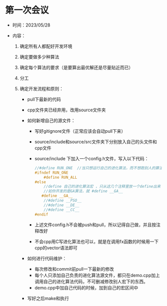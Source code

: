 # 第一次会议

- 时间：2023/05/28

- 内容：

  1. 确定所有人都配好开发环境

  2. 确定要做多少种算法

  3. 确定每个算法的要求（是要算出最优解还是尽量贴近而已）

  4. 分工

  5. 确定开发流程和原则：

     - pull下最新的代码

     - cpp文件夹已经弃用，改用source文件夹

     - 如何新增自己的源文件：

       - 写好gitignore文件（正常应该会自动pull下来）

       - source/include和source/src文件夹下分别放入自己的头文件和cpp文件

       - source/include 下加入一个config.h文件，写入以下代码：

         ```cpp
         //#define RUN_ONE  //当只想运行自己的进化算法，而不想跑别人的算法，定义这个宏RUN_ONE
         #ifndef RUN_ONE
             #define RUN_ALL
         #else
             //define 自己的进化算法宏 ，只从这几个注释里放一个define出来
             //如你开发的是GA算法，就 #define __GA__
         	#define __GA__
             //#define __PSO__
             //#define __DE__
             //#define __CC__
         #endif
         ```

         

       - 上述文件config.h不会被push和pull，所以记得自己做，并且按注释改好

       - 不会cpp用C写进化算法也可以，就是在调用fx函数的时候用一下cpp的vector语法即可

     - 如何进行代码维护：

       - 每次修改和commit前pull一下最新的修改
       - 每个人只添加自己负责的进化算法源文件，都只在demo.cpp加上调用自己的进化算法代码，不可删减修改别人宏下的东西。
       - demo.cpp中加自己代码的时候，加到自己的宏区间中

     - 写好之后make和执行

       

       

